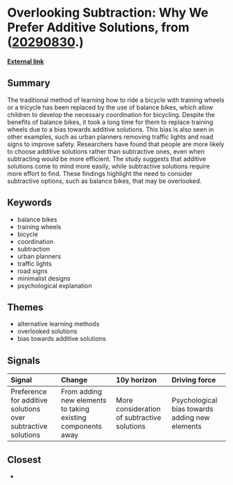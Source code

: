 # __Overlooking Subtraction: Why We Prefer Additive Solutions__, from ([20290830](https://kghosh.substack.com/p/20290830).)

__[External link](https://www.scientificamerican.com/article/our-brain-typically-overlooks-this-brilliant-problem-solving-strategy/?utm_source=substack&utm_medium=email)__



## Summary

The traditional method of learning how to ride a bicycle with training wheels or a tricycle has been replaced by the use of balance bikes, which allow children to develop the necessary coordination for bicycling. Despite the benefits of balance bikes, it took a long time for them to replace training wheels due to a bias towards additive solutions. This bias is also seen in other examples, such as urban planners removing traffic lights and road signs to improve safety. Researchers have found that people are more likely to choose additive solutions rather than subtractive ones, even when subtracting would be more efficient. The study suggests that additive solutions come to mind more easily, while subtractive solutions require more effort to find. These findings highlight the need to consider subtractive options, such as balance bikes, that may be overlooked.

## Keywords

* balance bikes
* training wheels
* bicycle
* coordination
* subtraction
* urban planners
* traffic lights
* road signs
* minimalist designs
* psychological explanation

## Themes

* alternative learning methods
* overlooked solutions
* bias towards additive solutions

## Signals

| Signal                                                       | Change                                                      | 10y horizon                                 | Driving force                                  |
|:-------------------------------------------------------------|:------------------------------------------------------------|:--------------------------------------------|:-----------------------------------------------|
| Preference for additive solutions over subtractive solutions | From adding new elements to taking existing components away | More consideration of subtractive solutions | Psychological bias towards adding new elements |

## Closest

* 